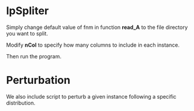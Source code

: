 # lpSpliter

Simply change default value of fnm in function **read_A** to the file directory you want to split.

Modify **nCol** to specify how many columns to include in each instance.

Then run the program.

# Perturbation

We also include script to perturb a given instance following a specific distribution.